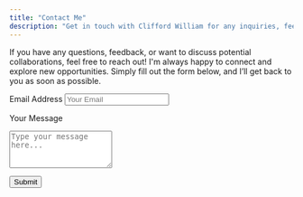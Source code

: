 ```yaml
---
title: "Contact Me"
description: "Get in touch with Clifford William for any inquiries, feedback, or project collaborations."
---
```


If you have any questions, feedback, or want to discuss potential collaborations, feel free to reach out! I'm always happy to connect and explore new opportunities. Simply fill out the form below, and I’ll get back to you as soon as possible.

<form action="https://formkeep.com/f/6775d8a9aaf6"
      accept-charset="UTF-8"
      enctype="multipart/form-data"
      method="POST">
  
  <label for="email-address">Email Address</label>
  <input type="email" id="email-address" name="email" placeholder="Your Email" required aria-label="Your Email Address">
  
  <label for="message">Your Message</label>
  <textarea id="message" name="message" rows="4" placeholder="Type your message here..." required aria-label="Your Message"></textarea>
  
  <input type="hidden" name="utf8" value="✓">
  
  <button type="submit" aria-label="Submit Form">Submit</button>
</form>
